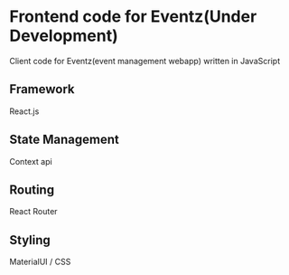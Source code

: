 # Frontend code for Eventz(Under Development)

Client code for Eventz(event management webapp) written in JavaScript

## Framework
React.js

## State Management
Context api

## Routing
React Router

## Styling
MaterialUI / CSS